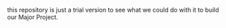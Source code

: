 this repository is just a trial version to see what we could do with it to build our Major Project.
